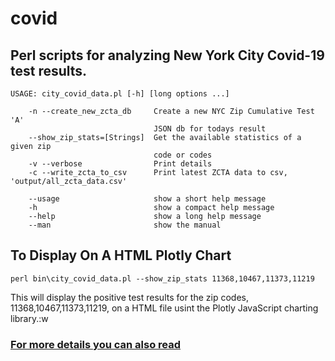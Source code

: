 # covid

## Perl scripts for analyzing New York City Covid-19 test results. 

```shell
USAGE: city_covid_data.pl [-h] [long options ...]

    -n --create_new_zcta_db     Create a new NYC Zip Cumulative Test 'A'
                                JSON db for todays result
    --show_zip_stats=[Strings]  Get the available statistics of a given zip
                                code or codes
    -v --verbose                Print details
    -c --write_zcta_to_csv      Print latest ZCTA data to csv, 'output/all_zcta_data.csv'

    --usage                     show a short help message
    -h                          show a compact help message
    --help                      show a long help message
    --man                       show the manual
```

## To Display On A HTML Plotly Chart

```shell
perl bin\city_covid_data.pl --show_zip_stats 11368,10467,11373,11219
```

This will display the positive test results for the zip codes, 11368,10467,11373,11219, on a HTML file usint the Plotly JavaScript charting library.:w

### [For more details you can also read](http://www.aibistin.com/?p=727 "My Blog")